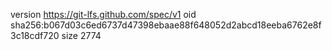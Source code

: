 version https://git-lfs.github.com/spec/v1
oid sha256:b067d03c6ed6737d47398ebaae88f648052d2abcd18eeba6762e8f3c18cdf720
size 2774
